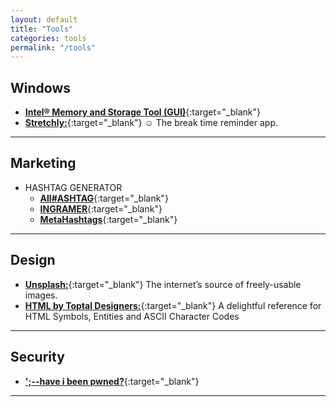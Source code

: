 ```yaml
---
layout: default
title: "Tools"
categories: tools
permalink: "/tools"
---
```


## Windows

- [**Intel® Memory and Storage Tool (GUI)**](https://downloadcenter.intel.com/download/30380){:target="_blank"}
- [**Stretchly:**](https://hovancik.net/stretchly/downloads/){:target="_blank"} :relaxed: The break time reminder app.

---

## Marketing

- HASHTAG GENERATOR
  - [**All#ASHTAG**](https://all-hashtag.com/hashtag-generator.php){:target="_blank"}
  - [**INGRAMER**](https://ingramer.com/tools/instagram-hashtag-generator/){:target="_blank"}
  - [**MetaHashtags**](https://metahashtags.com/){:target="_blank"}

---

## Design

- [**Unsplash:**](https://unsplash.com/){:target="_blank"} The internet’s source of freely-usable images.
- [**HTML by Toptal Designers:**](https://www.toptal.com/designers/htmlarrows/){:target="_blank"} A delightful reference for HTML Symbols, Entities and ASCII Character Codes

---

## Security

- [**';--have i been pwned?**](https://haveibeenpwned.com/){:target="_blank"}

---
